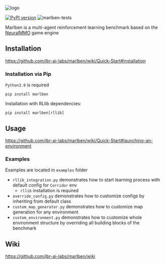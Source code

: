 ![logo](https://github.com/jbr-ai-labs/marlben/assets/22059171/cab386fb-3b49-4f02-b59a-49dd2de3cc9c)

[![PyPI version](https://badge.fury.io/py/marlben.svg)](https://pypi.org/project/marlben/1.0.1/)
![marlben-tests](../../actions/workflows/python-package-conda.yml/badge.svg)

Marlben is a multi-agent reinforcement learning benchmark based on the [NeuralMMO](https://github.com/NeuralMMO/environment) game engine

## Installation
https://github.com/jbr-ai-labs/marlben/wiki/Quick-Start#installation

### Installation via Pip
`Python3.9` is required

```
pip install marlben
```

Installation with RLlib dependencies:
```
pip install marlben[rllib]
```

## Usage

https://github.com/jbr-ai-labs/marlben/wiki/Quick-Start#launching-an-environment

### Examples
Examples are located in `examples` folder
- `rllib_integration.py` demonstrates how to start learning process with default config for `Corridor` env
  - `rllib` installation is required
- `override_config.py` demonstrates how to customize configs by inheriting from default class
- `custom_map_generator.py` demonstrates how to customize map generation for any environment
- `custom_environment.py` demonstrates how to customize whole environment structure by overriding all building blocks of the benchmark

## Wiki
https://github.com/jbr-ai-labs/marlben/wiki
